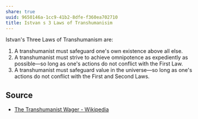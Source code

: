 ```yaml
---
share: true
uuid: 9650146a-1cc9-41b2-8dfe-f360ea702710
title: Istvan s 3 Laws of Transhumanisim
---
```

Istvan's Three Laws of Transhumanism are:

1. A transhumanist must safeguard one's own existence above all else.
2. A transhumanist must strive to achieve omnipotence as expediently as possible—so long as one's actions do not conflict with the First Law.
3. A transhumanist must safeguard value in the universe—so long as one's actions do not conflict with the First and Second Laws.

## Source

* [The Transhumanist Wager - Wikipedia](https://en.wikipedia.org/wiki/The_Transhumanist_Wager)